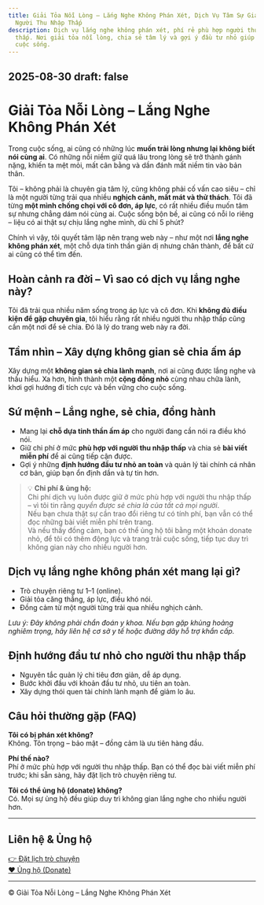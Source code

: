 ```yaml
---
title: Giải Tỏa Nỗi Lòng – Lắng Nghe Không Phán Xét, Dịch Vụ Tâm Sự Giá Rẻ Cho
  Người Thu Nhập Thấp
description: Dịch vụ lắng nghe không phán xét, phí rẻ phù hợp người thu nhập
  thấp. Nơi giải tỏa nỗi lòng, chia sẻ tâm lý và gợi ý đầu tư nhỏ giúp cân bằng
  cuộc sống.
---
```

2025-08-30
draft: false
---

# Giải Tỏa Nỗi Lòng – Lắng Nghe Không Phán Xét  

Trong cuộc sống, ai cũng có những lúc **muốn trải lòng nhưng lại không biết nói cùng ai**. Có những nỗi niềm giữ quá lâu trong lòng sẽ trở thành gánh nặng, khiến ta mệt mỏi, mất cân bằng và dần đánh mất niềm tin vào bản thân.  

Tôi – không phải là chuyên gia tâm lý, cũng không phải cố vấn cao siêu – chỉ là một người từng trải qua nhiều **nghịch cảnh, mất mát và thử thách**. Tôi đã từng **một mình chống chọi với cô đơn, áp lực**, có rất nhiều điều muốn tâm sự nhưng chẳng dám nói cùng ai. Cuộc sống bộn bề, ai cũng có nỗi lo riêng – liệu có ai thật sự chịu lắng nghe mình, dù chỉ 5 phút?  

Chính vì vậy, tôi quyết tâm lập nên trang web này – như một nơi **lắng nghe không phán xét**, một chỗ dựa tinh thần giản dị nhưng chân thành, để bất cứ ai cũng có thể tìm đến.  

## Hoàn cảnh ra đời – Vì sao có dịch vụ lắng nghe này?  
Tôi đã trải qua nhiều năm sống trong áp lực và cô đơn. Khi **không đủ điều kiện để gặp chuyên gia**, tôi hiểu rằng rất nhiều người thu nhập thấp cũng cần một nơi để sẻ chia. Đó là lý do trang web này ra đời.  

## Tầm nhìn – Xây dựng không gian sẻ chia ấm áp  
Xây dựng một **không gian sẻ chia lành mạnh**, nơi ai cũng được lắng nghe và thấu hiểu. Xa hơn, hình thành một **cộng đồng nhỏ** cùng nhau chữa lành, khơi gợi hướng đi tích cực và bền vững cho cuộc sống.  

## Sứ mệnh – Lắng nghe, sẻ chia, đồng hành  
- Mang lại **chỗ dựa tinh thần ấm áp** cho người đang cần nói ra điều khó nói.  
- Giữ chi phí ở mức **phù hợp với người thu nhập thấp** và chia sẻ **bài viết miễn phí** để ai cũng tiếp cận được.  
- Gợi ý những **định hướng đầu tư nhỏ an toàn** và quản lý tài chính cá nhân cơ bản, giúp bạn ổn định dần và tự tin hơn.  

> 💡 **Chi phí & ủng hộ:**  
> Chi phí dịch vụ luôn được giữ ở mức phù hợp với người thu nhập thấp – vì tôi tin rằng *quyền được sẻ chia là của tất cả mọi người*.  
> Nếu bạn chưa thật sự cần trao đổi riêng tư có tính phí, bạn vẫn có thể đọc những bài viết miễn phí trên trang.  
> Và nếu thấy đồng cảm, bạn có thể ủng hộ tôi bằng một khoản donate nhỏ, để tôi có thêm động lực và trang trải cuộc sống, tiếp tục duy trì không gian này cho nhiều người hơn.  

## Dịch vụ lắng nghe không phán xét mang lại gì?  
- Trò chuyện riêng tư 1–1 (online).  
- Giải tỏa căng thẳng, áp lực, điều khó nói.  
- Đồng cảm từ một người từng trải qua nhiều nghịch cảnh.  

*Lưu ý: Đây không phải chẩn đoán y khoa. Nếu bạn gặp khủng hoảng nghiêm trọng, hãy liên hệ cơ sở y tế hoặc đường dây hỗ trợ khẩn cấp.*  

## Định hướng đầu tư nhỏ cho người thu nhập thấp  
- Nguyên tắc quản lý chi tiêu đơn giản, dễ áp dụng.  
- Bước khởi đầu với khoản đầu tư nhỏ, ưu tiên an toàn.  
- Xây dựng thói quen tài chính lành mạnh để giảm lo âu.  

## Câu hỏi thường gặp (FAQ)  

**Tôi có bị phán xét không?**  
Không. Tôn trọng – bảo mật – đồng cảm là ưu tiên hàng đầu.  

**Phí thế nào?**  
Phí ở mức phù hợp với người thu nhập thấp. Bạn có thể đọc bài viết miễn phí trước; khi sẵn sàng, hãy đặt lịch trò chuyện riêng tư.  

**Tôi có thể ủng hộ (donate) không?**  
Có. Mọi sự ủng hộ đều giúp duy trì không gian lắng nghe cho nhiều người hơn.  

---

## Liên hệ & Ủng hộ  
[👉 Đặt lịch trò chuyện](#)  
[❤️ Ủng hộ (Donate)](#)  

---
© Giải Tỏa Nỗi Lòng – Lắng Nghe Không Phán Xét
